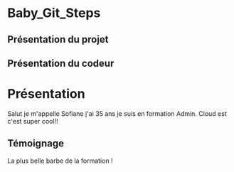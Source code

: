 # Baby_Git_Steps
## Présentation du projet
## Présentation du codeur
# Présentation
Salut je m'appelle Sofiane j'ai 35 ans je suis en formation Admin. Cloud est c'est super cool!!

## Témoignage
La plus belle barbe de la formation !